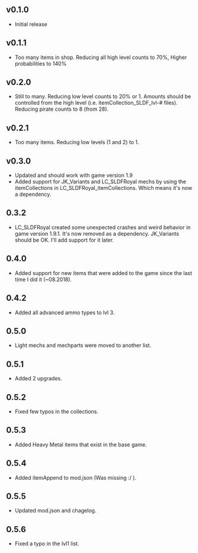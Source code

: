 ## v0.1.0
- Initial release

## v0.1.1
- Too many items in shop. Reducing all high level counts to 70%, Higher probabilities to 140%

## v0.2.0
- Still to many. Reducing low level counts to 20% or 1. Amounts should be controlled from the high level (i.e. itemCollection_SLDF_lvl-# files). Reducing pirate counts to 8 (from 28).

## v0.2.1
- Too many items. Reducing low levels (1 and 2) to 1.

## v0.3.0
- Updated and should work with game version 1.9
- Added support for JK_Variants and LC_SLDFRoyal mechs by using the itemCollections in LC_SLDFRoyal_itemCollections. Which means it's now a dependency. 

## 0.3.2
- LC_SLDFRoyal created some unexpected crashes and weird behavior in game version 1.9.1. It's now removed as a dependency. JK_Variants should be OK. I'll add support for it later. 

## 0.4.0
- Added support for new items that were added to the game since the last time I did it (~08.2018).

## 0.4.2
- Added all advanced ammo types to lvl 3.

## 0.5.0
- Light mechs and mechparts were moved to another list.

## 0.5.1
- Added 2 upgrades.

## 0.5.2 
- Fixed few typos in the collections.

## 0.5.3
- Added Heavy Metal items that exist in the base game.

## 0.5.4
- Added itemAppend to mod.json (Was missing :/ ).

## 0.5.5
- Updated mod.json and chagelog.

## 0.5.6
- Fixed a typo in the lvl1 list.
